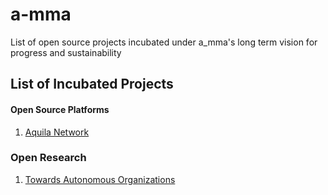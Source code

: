# a-mma
List of open source projects incubated under a_mma's long term vision for progress and sustainability

## List of Incubated Projects
#### Open Source Platforms
1. [Aquila Network](https://github.com/Aquila-Network)

### Open Research
1. [Towards Autonomous Organizations](https://github.com/a-mma/towards_autonomous_organizations)
